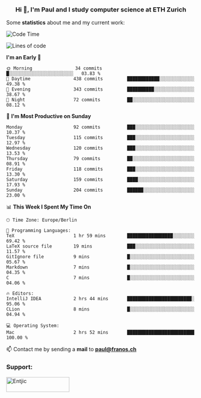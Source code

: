 <h3 align="center">Hi 👋, I'm Paul and I study computer science at ETH Zurich</h3>


Some **statistics** about me and my current work:

<!--START_SECTION:waka-->
![Code Time](http://img.shields.io/badge/Code%20Time-1%2C281%20hrs%2042%20mins-blue)

![Lines of code](https://img.shields.io/badge/From%20Hello%20World%20I%27ve%20Written-1.8%20million%20lines%20of%20code-blue)

**I'm an Early 🐤** 

```text
🌞 Morning                34 commits          █░░░░░░░░░░░░░░░░░░░░░░░░   03.83 % 
🌆 Daytime                438 commits         ████████████░░░░░░░░░░░░░   49.38 % 
🌃 Evening                343 commits         ██████████░░░░░░░░░░░░░░░   38.67 % 
🌙 Night                  72 commits          ██░░░░░░░░░░░░░░░░░░░░░░░   08.12 % 
```
📅 **I'm Most Productive on Sunday** 

```text
Monday                   92 commits          ███░░░░░░░░░░░░░░░░░░░░░░   10.37 % 
Tuesday                  115 commits         ███░░░░░░░░░░░░░░░░░░░░░░   12.97 % 
Wednesday                120 commits         ███░░░░░░░░░░░░░░░░░░░░░░   13.53 % 
Thursday                 79 commits          ██░░░░░░░░░░░░░░░░░░░░░░░   08.91 % 
Friday                   118 commits         ███░░░░░░░░░░░░░░░░░░░░░░   13.30 % 
Saturday                 159 commits         ████░░░░░░░░░░░░░░░░░░░░░   17.93 % 
Sunday                   204 commits         ██████░░░░░░░░░░░░░░░░░░░   23.00 % 
```


📊 **This Week I Spent My Time On** 

```text
🕑︎ Time Zone: Europe/Berlin

💬 Programming Languages: 
TeX                      1 hr 59 mins        █████████████████░░░░░░░░   69.42 % 
LaTeX source file        19 mins             ███░░░░░░░░░░░░░░░░░░░░░░   11.57 % 
GitIgnore file           9 mins              █░░░░░░░░░░░░░░░░░░░░░░░░   05.67 % 
Markdown                 7 mins              █░░░░░░░░░░░░░░░░░░░░░░░░   04.35 % 
C                        7 mins              █░░░░░░░░░░░░░░░░░░░░░░░░   04.06 % 

🔥 Editors: 
IntelliJ IDEA            2 hrs 44 mins       ████████████████████████░   95.06 % 
CLion                    8 mins              █░░░░░░░░░░░░░░░░░░░░░░░░   04.94 % 

💻 Operating System: 
Mac                      2 hrs 52 mins       █████████████████████████   100.00 % 
```


<!--END_SECTION:waka-->

📫 Contact me by sending a **mail** to **paul@franos.ch**

<h3 align="left">Support:</h3>
<p><a href="https://ko-fi.com/Entjic"> <img align="left" src="https://cdn.ko-fi.com/cdn/kofi3.png?v=3" height="40" width="168" alt="Entjic" /></a></p>
